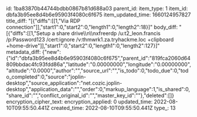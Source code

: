 id: 1ba83870b44744bdbb0867b81d688a03
parent_id: 
item_type: 1
item_id: dbfa3b95ee8d4b6e95903f4080c6f675
item_updated_time: 1660124957827
title_diff: "[{\"diffs\":[[1,\"Via RDP connection\"]],\"start1\":0,\"start2\":0,\"length1\":0,\"length2\":18}]"
body_diff: "[{\"diffs\":[[1,\"Setup a share drive\\\n\\\nxfreerdp /u:t2_leon.francis /p:Password123 /cert:ignore /v:thmwrk1.za.tryhackme.loc +clipboard +home-drive\"]],\"start1\":0,\"start2\":0,\"length1\":0,\"length2\":127}]"
metadata_diff: {"new":{"id":"dbfa3b95ee8d4b6e95903f4080c6f675","parent_id":"819fca2060d64809bbdac4fc93fdd86a","latitude":"0.00000000","longitude":"0.00000000","altitude":"0.0000","author":"","source_url":"","is_todo":0,"todo_due":0,"todo_completed":0,"source":"joplin-desktop","source_application":"net.cozic.joplin-desktop","application_data":"","order":0,"markup_language":1,"is_shared":0,"share_id":"","conflict_original_id":"","master_key_id":""},"deleted":[]}
encryption_cipher_text: 
encryption_applied: 0
updated_time: 2022-08-10T09:55:50.441Z
created_time: 2022-08-10T09:55:50.441Z
type_: 13
